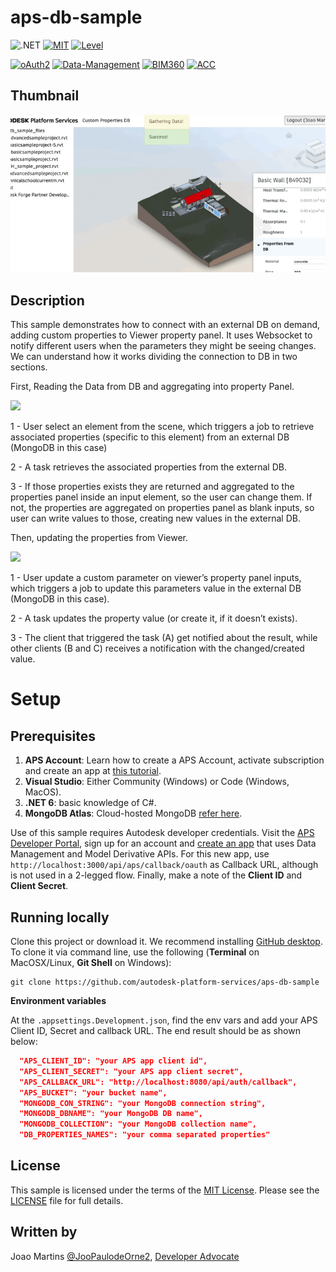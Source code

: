 ﻿# aps-db-sample

![.NET](https://img.shields.io/badge/.NET-6-blue.svg)
[![MIT](https://img.shields.io/badge/License-MIT-blue.svg)](http://opensource.org/licenses/MIT)
[![Level](https://img.shields.io/badge/Level-Intermediate-blue.svg)](http://developer.autodesk.com/)

[![oAuth2](https://img.shields.io/badge/oAuth2-v1-green.svg)](http://developer.autodesk.com/)
[![Data-Management](https://img.shields.io/badge/Data%20Management-v2-green.svg)](http://developer.autodesk.com/)
[![BIM360](https://img.shields.io/badge/BIM360-v1-green.svg)](http://developer.autodesk.com/)
[![ACC](https://img.shields.io/badge/ACC-v1-green.svg)](http://developer.autodesk.com/)

## Thumbnail

![Thumbnail](thumbnail.png)

## Description

This sample demonstrates how to connect with an external DB on demand, adding custom properties to Viewer property panel.
It uses Websocket to notify different users when the parameters they might be seeing changes.
We can understand how it works dividing the connection to DB in two sections.

First, Reading the Data from DB and aggregating into property Panel.

![](README/READFROMDB.png)

1 - User select an element from the scene, which triggers a job to retrieve associated properties (specific to this element) from an external DB (MongoDB in this case)

2 - A task retrieves the associated properties from the external DB.

3 - If those properties exists they are returned and aggregated to the properties panel inside an input element, so the user can change them. If not, the properties are aggregated on properties panel as blank inputs, so user can write values to those, creating new values in the external DB.

Then, updating the properties from Viewer.

![](README/UPDATEDBDATA.png)

1 - User update a custom parameter on viewer’s property panel inputs, which triggers a job to update this parameters value in the external DB (MongoDB in this case).

2 - A task updates the property value (or create it, if it doesn’t exists).

3 - The client that triggered the task (A) get notified about the result, while other clients (B and C) receives a notification with the changed/created value.

# Setup

## Prerequisites

1. **APS Account**: Learn how to create a APS Account, activate subscription and create an app at [this tutorial](http://learnforge.autodesk.io/#/account/).
2. **Visual Studio**: Either Community (Windows) or Code (Windows, MacOS).
3. **.NET 6**: basic knowledge of C#.
4. **MongoDB Atlas**: Cloud-hosted MongoDB [refer here](https://www.mongodb.com/cloud/atlas/).

Use of this sample requires Autodesk developer credentials.
Visit the [APS Developer Portal](https://developer.autodesk.com), sign up for an account
and [create an app](https://developer.autodesk.com/myapps/create) that uses Data Management and Model Derivative APIs.
For this new app, use `http://localhost:3000/api/aps/callback/oauth` as Callback URL, although is not used in a 2-legged flow.
Finally, make a note of the **Client ID** and **Client Secret**.

## Running locally

Clone this project or download it.
We recommend installing [GitHub desktop](https://desktop.github.com/).
To clone it via command line, use the following (**Terminal** on MacOSX/Linux, **Git Shell** on Windows):

    git clone https://github.com/autodesk-platform-services/aps-db-sample

**Environment variables**

At the `.appsettings.Development.json`, find the env vars and add your APS Client ID, Secret and callback URL. The end result should be as shown below:

```json
  "APS_CLIENT_ID": "your APS app client id",
  "APS_CLIENT_SECRET": "your APS app client secret",
  "APS_CALLBACK_URL": "http://localhost:8080/api/auth/callback",
  "APS_BUCKET": "your bucket name",
  "MONGODB_CON_STRING": "your MongoDB connection string",
  "MONGODB_DBNAME": "your MongoDB DB name",
  "MONGODB_COLLECTION": "your MongoDB collection name",
  "DB_PROPERTIES_NAMES": "your comma separated properties"
```

## License

This sample is licensed under the terms of the [MIT License](http://opensource.org/licenses/MIT). Please see the [LICENSE](LICENSE) file for full details.

## Written by

Joao Martins [@JooPaulodeOrne2](https://twitter.com/JooPaulodeOrne2), [Developer Advocate](http://aps.autodesk.com)
